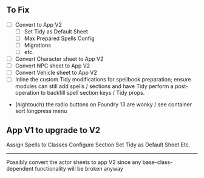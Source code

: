 ## To Fix

- [ ] Convert to App V2
  - [ ] Set Tidy as Default Sheet
  - [ ] Max Prepared Spells Config
  - [ ] Migrations
  - [ ] etc.
- [ ] Convert Character sheet to App V2
- [ ] Convert NPC sheet to App V2
- [ ] Convert Vehicle sheet to App V2
- [ ] Inline the custom Tidy modifications for spellbook preparation; ensure modules can still add spells / sections and have Tidy perform a post-operation to backfill spell section keys / Tidy props.
- (hightouch) the radio buttons on Foundry 13 are wonky / see container sort longpress menu

## App V1 to upgrade to V2

Assign Spells to Classes
Configure Section
Set Tidy as Default Sheet
Etc.

---

Possibly convert the actor sheets to app V2 since any base-class-dependent functionality will be broken anyway